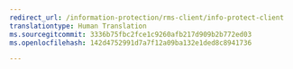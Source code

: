 ```yaml
---
redirect_url: /information-protection/rms-client/info-protect-client
translationtype: Human Translation
ms.sourcegitcommit: 3336b75fbc2fce1c9260afb217d909b2b772ed03
ms.openlocfilehash: 142d4752991d7a7f12a09ba132e1ded8c8941736

---
```




<!--HONumber=Jan17_HO4-->


